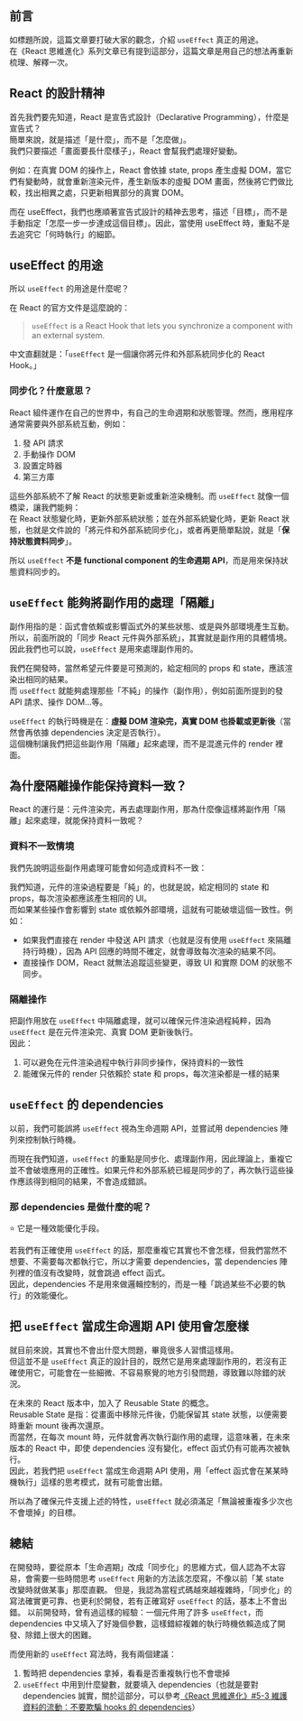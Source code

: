 ## 前言

如標題所說，這篇文章要打破大家的觀念，介紹 `useEffect` 真正的用途。\
在《React 思維進化》系列文章已有提到這部分，這篇文章是用自己的想法再重新梳理、解釋一次。

## React 的設計精神

首先我們要先知道，React 是宣告式設計（Declarative Programming），什麼是宣告式？\
簡單來說，就是描述「是什麼」，而不是「怎麼做」。\
我們只要描述「畫面要長什麼樣子」，React 會幫我們處理好變動。

例如：在真實 DOM 的操作上，React 會依據 state, props 產生虛擬 DOM，當它們有變動時，就會重新渲染元件，產生新版本的虛擬 DOM 畫面，然後將它們做比較，找出相異之處，只更新相異部分的真實 DOM。

而在 useEffect，我們也應順著宣告式設計的精神去思考，描述「目標」，而不是手動指定「怎麼一步一步達成這個目標」。因此，當使用 useEffect 時，重點不是去追究它「何時執行」的細節。

## useEffect 的用途

所以 `useEffect` 的用途是什麼呢？

在 React 的官方文件是這麼說的：

> `useEffect` is a React Hook that lets you synchronize a component with an external system.

中文直翻就是：「`useEffect` 是一個讓你將元件和外部系統同步化的 React Hook。」

### 同步化？什麼意思？

React 組件運作在自己的世界中，有自己的生命週期和狀態管理。然而，應用程序通常需要與外部系統互動，例如：

1. 發 API 請求
2. 手動操作 DOM
3. 設置定時器
4. 第三方庫

這些外部系統不了解 React 的狀態更新或重新渲染機制。而 `useEffect` 就像一個橋梁，讓我們能夠：\
在 React 狀態變化時，更新外部系統狀態；並在外部系統變化時，更新 React 狀態，也就是文件說的「將元件和外部系統同步化」，或者再更簡單點說，就是「**保持狀態資料同步**」。

所以 `useEffect` **不是 functional component 的生命週期 API**，而是用來保持狀態資料同步的。

## `useEffect` 能夠將副作用的處理「隔離」

副作用指的是：函式會依賴或影響函式外的某些狀態、或是與外部環境產生互動。\
所以，前面所說的「同步 React 元件與外部系統」，其實就是副作用的具體情境。因此我們也可以說，`useEffect` 是用來處理副作用的。

我們在開發時，當然希望元件要是可預測的，給定相同的 props 和 state，應該渲染出相同的結果。\
而 `useEffect` 就能夠處理那些「不純」的操作（副作用），例如前面所提到的發 API 請求、操作 DOM...等。

`useEffect` 的執行時機是在：**虛擬 DOM 渲染完，真實 DOM 也掛載或更新後**（當然會再依據 dependencies 決定是否執行）。\
這個機制讓我們把這些副作用「隔離」起來處理，而不是混進元件的 render 裡面。

## 為什麼隔離操作能保持資料一致？

React 的運行是：元件渲染完，再去處理副作用，那為什麼像這樣將副作用「隔離」起來處理，就能保持資料一致呢？

### 資料不一致情境

我們先說明這些副作用處理可能會如何造成資料不一致：

我們知道，元件的渲染過程要是「純」的，也就是說，給定相同的 state 和 props，每次渲染都應該產生相同的 UI。\
而如果某些操作會影響到 state 或依賴外部環境，這就有可能破壞這個一致性。例如：

- 如果我們直接在 render 中發送 API 請求（也就是沒有使用 `useEffect` 來隔離持行時機），因為 API 回應的時間不確定，就會導致每次渲染的結果不同。
- 直接操作 DOM，React 就無法追蹤這些變更，導致 UI 和實際 DOM 的狀態不同步。

### 隔離操作

把副作用放在 `useEffect` 中隔離處理，就可以確保元件渲染過程純粹，因為 `useEffect` 是在元件渲染完、真實 DOM 更新後執行。\
因此：

1. 可以避免在元件渲染過程中執行非同步操作，保持資料的一致性
2. 能確保元件的 render 只依賴於 state 和 props，每次渲染都是一樣的結果

## `useEffect` 的 dependencies

以前，我們可能誤將 `useEffect` 視為生命週期 API，並嘗試用 dependencies 陣列來控制執行時機。

而現在我們知道，`useEffect` 的重點是同步化、處理副作用，因此理論上，重複它並不會破壞應用的正確性。如果元件和外部系統已經是同步的了，再次執行這些操作應該得到相同的結果，不會造成錯誤。

### 那 dependencies 是做什麼的呢？

⭐️ 它是一種效能優化手段。

若我們有正確使用 `useEffect` 的話，那麼重複它其實也不會怎樣，但我們當然不想要、不需要每次都執行它，所以才需要 dependencies，當 dependencies 陣列裡的值沒有改變時，就會跳過 effect 函式。\
因此，dependencies 不是用來做邏輯控制的，而是一種「跳過某些不必要的執行」的效能優化。

## 把 `useEffect` 當成生命週期 API 使用會怎麼樣

就目前來說，其實也不會出什麼大問題，畢竟很多人習慣這樣用。\
但這並不是 `useEffect` 真正的設計目的，既然它是用來處理副作用的，若沒有正確使用它，可能會在一些細微、不容易察覺的地方引發問題，導致難以除錯的狀況。

在未來的 React 版本中，加入了 Reusable State 的概念。\
Reusable State 是指：從畫面中移除元件後，仍能保留其 state 狀態，以便需要時重新 mount 後再次還原。\
而當然，在每次 mount 時，元件就會再次執行副作用的處理，這意味著，在未來版本的 React 中，即使 dependencies 沒有變化，effect 函式仍有可能再次被執行。\
因此，若我們把 `useEffect` 當成生命週期 API 使用，用「effect 函式會在某某時機執行」這樣的思考模式，就有可能會出錯。

所以為了確保元件支援上述的特性，`useEffect` 就必須滿足「無論被重複多少次也不會壞掉」的目標。

## 總結

在開發時，要從原本「生命週期」改成「同步化」的思維方式，個人認為不太容易，會需要一些時間思考 `useEffect` 用新的方法該怎麼寫，不像以前「某 state 改變時就做某事」那麼直觀。
但是，我認為當程式碼越來越複雜時，「同步化」的寫法確實更可靠、也更利於開發，若有正確寫好 `useEffect` 的話，基本上不會出錯。
以前開發時，曾有過這樣的經驗：一個元件用了許多 `useEffect`，而 dependencies 中又填入了好幾個參數，這樣錯綜複雜的執行時機依賴造成了開發、除錯上很大的困難。

而使用新的 `useEffect` 寫法時，我有兩個建議：
1. 暫時把 dependencies 拿掉，看看是否重複執行也不會壞掉
2. `useEffect` 中用到什麼變數，就要填入 dependencies（也就是要對 dependencies 誠實，關於這部分，可以參考[《React 思維進化》#5-3 維護資料的流動：不要欺騙 hooks 的 dependencies](./react-advance-understanding-ch5-I#5-3-維護資料的流動：不要欺騙-hooks-的-dependencies)）
